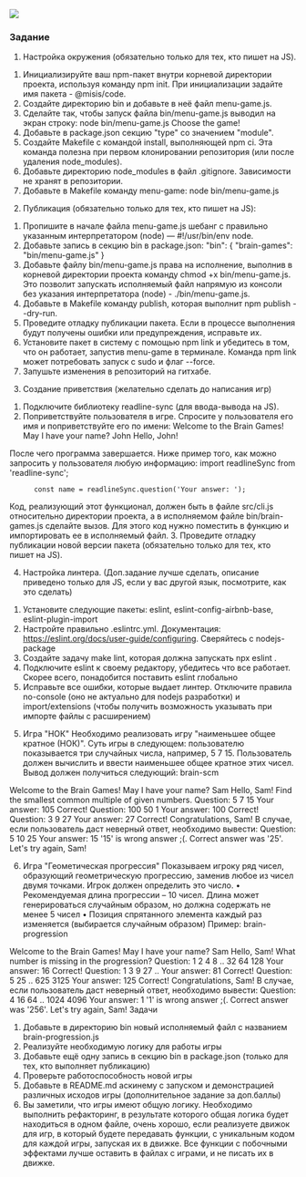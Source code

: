 <a href="https://codeclimate.com/github/Shynuaa/Brain-games/maintainability"><img src="https://api.codeclimate.com/v1/badges/81d0a6a2385a8d085a89/maintainability" /></a>

### Задание

1) Настройка окружения (обязательно только для тех, кто пишет на JS).
1.	Инициализируйте ваш npm-пакет внутри корневой директории проекта, используя команду npm init. При инициализации задайте имя пакета - @misis/code.
2.	Создайте директорию bin и добавьте в неё файл menu-game.js.
3.	Сделайте так, чтобы запуск файла bin/menu-game.js выводил на экран строку:
node bin/menu-game.js
Choose the game!
4.	Добавьте в package.json секцию "type" со значением "module". 
5.	Создайте Makefile с командой install, выполняющей npm ci. Эта команда полезна при первом клонировании репозитория (или после удаления node_modules).
6.	Добавьте директорию node_modules в файл .gitignore. Зависимости не хранят в репозитории.
7.	Добавьте в Makefile команду menu-game:
node bin/menu-game.js

2) Публикация (обязательно только для тех, кто пишет на JS):
1.	Пропишите в начале файла menu-game.js шебанг с правильно указанным интерпретатором (node) — #!/usr/bin/env node. 
2.	Добавьте запись в секцию bin в package.json:
"bin": {
  "brain-games": "bin/menu-game.js"
}
3.	Добавьте файлу bin/menu-game.js права на исполнение, выполнив в корневой директории проекта команду chmod +x bin/menu-game.js. Это позволит запускать исполняемый файл напрямую из консоли без указания интерпретатора (node) - ./bin/menu-game.js.
4.	Добавьте в Makefile команду publish, которая выполнит npm publish --dry-run.
5.	Проведите отладку публикации пакета. Если в процессе выполнения будут получены ошибки или предупреждения, исправьте их.
6.	Установите пакет в систему с помощью npm link и убедитесь в том, что он работает, запустив menu-game в терминале. Команда npm link может потребовать запуск с sudo и флаг --force.
7.	Запушьте изменения в репозиторий на гитхабе.
   
3) Создание приветствия (желательно сделать до написания игр)
1.	Подключите библиотеку readline-sync (для ввода-вывода на JS).
2.	Поприветствуйте пользователя в игре. Спросите у пользователя его имя и поприветствуйте его по имени:
Welcome to the Brain Games!
May I have your name? John
Hello, John!

После чего программа завершается.
Ниже пример того, как можно запросить у пользователя любую информацию:
          import readlineSync from 'readline-sync';

          const name = readlineSync.question('Your answer: ');

Код, реализующий этот функционал, должен быть в файле src/cli.js относительно директории проекта, а в исполняемом файле bin/brain-games.js сделайте вызов. Для этого код нужно поместить в функцию и импортировать ее в исполняемый файл.
3.	Проведите отладку публикации новой версии пакета (обязательно только для тех, кто пишет на JS).

4) Настройка линтера. (Доп.задание лучше сделать, описание приведено только для JS, если у вас другой язык, посмотрите, как это сделать)
1.	Установите следующие пакеты: eslint, eslint-config-airbnb-base, eslint-plugin-import
2.	Настройте правильно .eslintrc.yml. Документация: https://eslint.org/docs/user-guide/configuring. Сверяйтесь с nodejs-package
3.	Создайте задачу make lint, которая должна запускать npx eslint .
4.	Подключите eslint к своему редактору, убедитесь что все работает. Скорее всего, понадобится поставить eslint глобально
5.	Исправьте все ошибки, которые выдает линтер. Отключите правила no-console (оно не актуально для nodejs разработки) и import/extensions (чтобы получить возможность указывать при импорте файлы с расширением)

5) Игра "НОК"
Необходимо реализовать игру "наименьшее общее кратное (НОК)". Суть игры в следующем: пользователю показывается три случайных числа, например, 5 7 15. Пользователь должен вычислить и ввести наименьшее общее кратное этих чисел.
Вывод должен получиться следующий:
brain-scm

Welcome to the Brain Games!
May I have your name? Sam
Hello, Sam!
Find the smallest common multiple of given numbers.
Question: 5 7 15
Your answer: 105
Correct!
Question: 100 50 1
Your answer: 100
Correct!
Question: 3 9 27
Your answer: 27
Correct!
Congratulations, Sam!
В случае, если пользователь даст неверный ответ, необходимо вывести:
Question: 5 10 25
Your answer: 15
'15' is wrong answer ;(. Correct answer was '25'.
Let's try again, Sam!

6) Игра "Геометическая прогрессия"
Показываем игроку ряд чисел, образующий геометрическую прогрессию, заменив любое из чисел двумя точками. Игрок должен определить это число.
•	Рекомендуемая длина прогрессии – 10 чисел. Длина может генерироваться случайным образом, но должна содержать не менее 5 чисел
•	Позиция спрятанного элемента каждый раз изменяется (выбирается случайным образом)
Пример:
brain-progression

Welcome to the Brain Games!
May I have your name? Sam
Hello, Sam!
What number is missing in the progression?
Question: 1 2 4 8  .. 32 64 128
Your answer: 16
Correct!
Question: 1 3 9 27 ..
Your answer: 81
Correct!
Question: 5 25 .. 625 3125
Your answer: 125
Correct!
Congratulations, Sam!
В случае, если пользователь даст неверный ответ, необходимо вывести:
Question: 4 16 64 .. 1024 4096
Your answer:  1
'1' is wrong answer ;(. Correct answer was '256'.
Let's try again, Sam!
Задачи
1.	Добавьте в директорию bin новый исполняемый файл с названием brain-progression.js
2.	Реализуйте необходимую логику для работы игры
3.	Добавьте ещё одну запись в секцию bin в package.json (только для тех, кто выполняет публикацию)
4.	Проверьте работоспособность новой игры
5.	Добавьте в README.md аскинему с запуском и демонстрацией различных исходов игры (дополнительное задание за доп.баллы)
6.  Вы заметили, что игры имеют общую логику. Необходимо выполнить рефакторинг, в результате которого общая логика будет находиться в одном файле, очень хорошо, если реализуете движок для игр, в который будете передавать функции, с уникальным кодом для каждой игры, запуская их в движке. Все функции с побочными эффектами лучше оставить в файлах с играми, и не писать их в движке.
